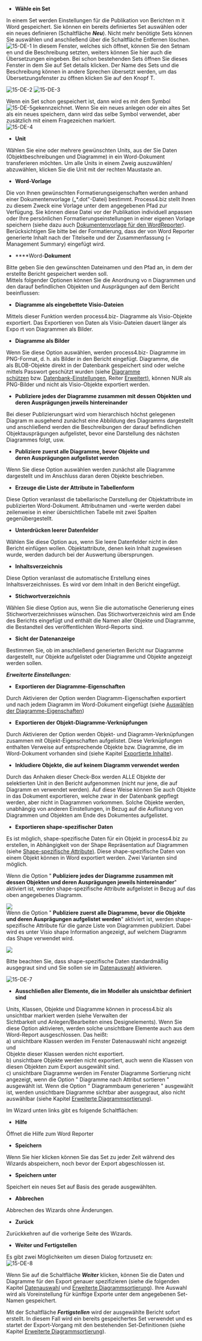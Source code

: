 -   **Wähle ein Set**

In einem Set werden Einstellungen für die Publikation von Berichten m it
Word gespeichert. Sie können ein bereits definiertes Set auswählen oder
ein neues definieren (Schaltfläche ***Neu***). Nicht mehr benötigte Sets
können Sie auswählen und anschließend über die Schaltfläche Entfernen
löschen.   
![15-DE-1](//images.ctfassets.net/6mz8d8cle1nl/1EDXWQmIQcVhXN4VRGmLFO/129d5ec6d829d9f8ea2e7d6d486306b0/15-DE-1.png)
In diesem Fenster, welches sich öffnet, können Sie den Setnam en und die
Beschreibung setzten, weiters können Sie hier auch die Übersetzungen
eingeben. Bei schon bestehenden Sets öffnen Sie dieses Fenster in dem
Sie auf Set details klicken. Der Name des Sets und die Beschreibung
können in andere Sprechen übersetzt werden, um das Übersetzungsfenster
zu öffnen klicken Sie auf den Knopf T.   
  
![15-DE-2](//images.ctfassets.net/6mz8d8cle1nl/18ciDWhDNSeIk6KCAuOAIK/d12cdc330b7d9593be5f5821cae42093/15-DE-2.png)
![15-DE-3](//images.ctfassets.net/6mz8d8cle1nl/5MEuNewuoUIfa5En4yHtvo/4a67cd757abd76bd2eddc66db8cda153/15-DE-3.png)
  
Wenn ein Set schon gespeichert ist, dann wird es mit dem
Symbol ![15-DE-5](//images.ctfassets.net/6mz8d8cle1nl/2E3aKO9z7aYSAO4oOoAkyc/7092820f58c618180c98c075e3bb61d5/15-DE-5.png)gekennzeichnet. Wenn Sie ein
neues anlegen oder ein altes Set als ein neues speichern, dann wird das
selbe Symbol verwendet, aber zusätzlich mit einem Fragezeichen
markiert.   
![15-DE-4](//images.ctfassets.net/6mz8d8cle1nl/1QVczhPLioc2Q6Ccg4KWWY/a3a181e23884e3f34875da042aa532c8/15-DE-4.png)


-   **Unit**

Wählen Sie eine oder mehrere gewünschten Units, aus der Sie Daten
(Objektbeschreibungen und Diagramme) in ein Word-Dokument transferieren
möchten. Um alle Units in einem Zweig auszuwählen/ abzuwählen, klicken
Sie die Unit mit der rechten Maustaste an.

-   **Word-Vorlage**

Die von Ihnen gewünschten Formatierungseigenschaften werden anhand einer
Dokumentenvorlage („\*.dot"-Datei) bestimmt. Process4.biz stellt Ihnen
zu diesem Zweck eine Vorlage unter dem angegebenen Pfad zur Verfügung.
Sie können diese Datei vor der Publikation individuell anpassen oder
Ihre persönlichen Formatierungseinstellungen in einer eigenen Vorlage
speichern (siehe dazu auch [Dokumentenvorlage für den
WordReporter](Dokumentenvorlage_für_den_WordReporter)). Berücksichtigen
Sie bitte bei der Formatierung, dass der von Word Reporter generierte
Inhalt nach der Titelseite und der Zusammenfassung (= Management
Summary) eingefügt wird.

-   ****Word-**Dokument**

Bitte geben Sie den gewünschten Dateinamen und den Pfad an, in dem der
erstellte Bericht gespeichert werden soll.  
Mittels folgender Optionen können Sie die Anordnung vo n Diagrammen und
den darauf befindlichen Objekten und Ausprägungen auf dem Bericht
beeinflussen:

-   **Diagramme als eingebettete Visio-Dateien**

Mittels dieser Funktion werden process4.biz- Diagramme als Visio-Objekte
exportiert. Das Exportieren von Daten als Visio-Dateien dauert länger
als Expo rt von Diagrammen als Bilder.

-   **Diagramme als Bilder**

Wenn Sie diese Option auswählen, werden process4.biz- Diagramme im
PNG-Format, d. h. als Bilder in den Bericht eingefügt. Diagramme, die
als BLOB-Objekte direkt in der Datenbank gespeichert sind oder welche
mittels Passwort geschützt wurden (siehe [Diagramme
schützen](http://help.process4.biz/confluence/display/DOC/Diagramm#Diagramm-Diagrammeschützen) bzw. [Datenbank-Einstellungen](http://help.process4.biz/confluence/display/DOC/Datenbank-Einstellungen), Reiter [Erweitert](http://help.process4.biz/confluence/display/DOC/Datenbank-Einstellungen#Datenbank-Einstellungen-Erweitert)[)](http://www.process4.biz/HelpContent/540/mod-hand/de/index.html?1315MenuADVANCED),
können NUR als PNG-Bilder und nicht als Visio-Objekte exportiert werden.

-   **Publiziere jedes der Diagramme zusammen mit dessen Objekten und
    deren Ausprägungen jeweils hintereinander**

Bei dieser Publizierungsart wird vom hierarchisch höchst gelegenen
Diagram m ausgehend zunächst eine Abbildung des Diagramms dargestellt
und anschließend werden die Beschreibungen der darauf befindlichen
Objektausprägungen aufgelistet, bevor eine Darstellung des nächsten
Diagrammes folgt, usw.

-   **Publiziere zuerst alle Diagramme, bevor Objekte und
    deren Ausprägungen aufgelistet werden**

Wenn Sie diese Option auswählen werden zunächst alle Diagramme
dargestellt und im Anschluss daran deren Objekte beschrieben.

-   **Erzeuge die Liste der Attribute in Tabellenform**

Diese Option veranlasst die tabellarische Darstellung der
Objektattribute im publizierten Word-Dokument. Attributnamen und -werte
werden dabei zeilenweise in einer übersichtlichen Tabelle mit zwei
Spalten gegenübergestellt.

-   **Unterdrücken leerer Datenfelder**

Wählen Sie diese Option aus, wenn Sie leere Datenfelder nicht in den
Bericht einfügen wollen. Objektattribute, denen kein Inhalt zugewiesen
wurde, werden dadurch bei der Auswertung übersprungen.

-   **Inhaltsverzeichnis**

Diese Option veranlasst die automatische Erstellung eines
Inhaltsverzeichnisses. Es wird vor dem Inhalt in den Bericht eingefügt.

-   **Stichwortverzeichnis**

Wählen Sie diese Option aus, wenn Sie die automatische Generierung eines
Stichwortverzeichnisses wünschen. Das Stichwortverzeichnis wird am Ende
des Berichts eingefügt und enthält die Namen aller Objekte und
Diagramme, die Bestandteil des veröffentlichten Word-Reports sind.

-   **Sicht der Datenanzeige**

Bestimmen Sie, ob im anschließend generierten Bericht nur Diagramme
dargestellt, nur Objekte aufgelistet oder Diagramme und Objekte
angezeigt werden sollen.

***Erweiterte Einstellungen:***

-   **Exportieren der Diagramme-Eigenschaften**

Durch Aktivieren der Option werden Diagramm-Eigenschaften exportiert und
nach jedem Diagramm im Word-Dokument eingefügt (siehe [Auswählen der
Diagramme-Eigenschaften](Auswählen_der_Diagramme-Eigenschaften))

-   **Exportieren der Objekt-Diagramme-Verknüpfungen**

Durch Aktivieren der Option werden Objekt- und Diagramm-Verknüpfungen
zusammen mit Objekt-Eigenschaften aufgelistet. Diese Verknüpfungen
enthalten Verweise auf entsprechende Objekte bzw. Diagramme, die im
Word-Dokument vorhanden sind (siehe Kapitel [Exportierte
Inhalte](Exportierte_Inhalte)).

-   **Inkludiere Objekte, die auf keinem Diagramm verwendet werden**

Durch das Anhaken dieser Check-Box werden ALLE Objekte der selektierten
Unit in den Bericht aufgenommen (nicht nur jene, die auf Diagramm en
verwendet werden). Auf diese Weise können Sie auch Objekte in das
Dokument exportieren, welche zwar in der Datenbank gepflegt werden, aber
nicht in Diagrammen vorkommen. Solche Objekte werden, unabhängig von
anderen Einstellungen, in Bezug auf die Auflistung von Diagrammen und
Objekten am Ende des Dokumentes aufgelistet.

-   **Exportieren shape-spezifischer Daten**

Es ist möglich, shape-spezifische Daten für ein Objekt in process4.biz
zu erstellen, in Abhängigkeit von der Shape Repräsentation auf
Diagrammen (siehe [Shape-spezifische
Attribute](Shape-spezifische_Attribute)[)](http://www.process4.biz/HelpContent/540/mod-hand/de/).
Diese shape-spezifische Daten von einem Objekt können in Word exportiert
werden. Zwei Varianten sind möglich. 

  
Wenn die Option " **Publiziere jedes der Diagramme zusammen mit
dessen Objekten und deren Ausprägungen jeweils hintereinander**"
aktiviert ist, werden shape-spezifische Attribute aufgelistet in Bezug
auf das oben angegebenes Diagramm.  
  
![](//images.ctfassets.net/utx1h0gfm1om/710KV2o0Eg84cO8sQYWyW/55b0a1a1985c1d46cd16cf34e2992a79/1018821.png)  
Wenn die Option " **Publiziere zuerst alle Diagramme, bevor die Objekte
und deren Ausprägungen aufgelistet werden**" aktiviert ist, werden
shape-spezifische Attribute für die ganze Liste von Diagrammen
publiziert. Dabei wird es unter Visio shape Information angezeigt, auf
welchem Diagramm das Shape verwendet wird.  
  
![](//images.ctfassets.net/utx1h0gfm1om/1AfGISlhAg4uuAmY2O06s8/3a6d0f7a0c479e0329c0bfb0b8bfa2b8/1018809.png)  
  
Bitte beachten Sie, dass shape-spezifische Daten standardmäßig
ausgegraut sind und Sie sollen sie im [Datenauswahl](Datenauswahl)
aktivieren.

![15-DE-7](//images.ctfassets.net/6mz8d8cle1nl/7ch0F9qQFiKIqScgwi8c6a/8b995d8286bc011d6086d5037498aace/15-DE-7.png)  

-   **Ausschließen aller Elemente, die im Modeller als unsichtbar
    definiert sind**

Units, Klassen, Objekte und Diagramme können in process4.biz als
unsichtbar markiert werden (siehe Verwalten der
Sichtbarkeit und Anlegen/Bearbeiten eines Designelements). Wenn Sie
diese Option aktivieren, werden solche unsichtbare Elemente auch aus dem
Word-Report ausgeschlossen. Das heißt:  
a) unsichtbare Klassen werden im Fenster Datenauswahl nicht angezeigt
und  
Objekte dieser Klassen werden nicht exportiert.  
b) unsichtbare Objekte werden nicht exportiert, auch wenn die Klassen
von diesen Objekten zum Export ausgewählt sind.  
c) unsichtbare Diagramme werden im Fenster Diagramme Sortierung nicht
angezeigt, wenn die Option " Diagramme nach Attribut sortieren "
ausgewählt ist. Wenn die Option " Diagrammbaum generieren " ausgewählt
ist, werden unsichtbare Diagramme sichtbar aber ausgegraut, also nicht
auswählbar (siehe Kapitel [Erweiterte
Diagrammsortierung](Erweiterte_Diagrammsortierung)).  
  
Im Wizard unten links gibt es folgende Schaltflächen:

-   **Hilfe**

Öffnet die Hilfe zum Word Reporter

-   **Speichern**

Wenn Sie hier klicken können Sie das Set zu jeder Zeit während des
Wizards abspeichern, noch bevor der Export abgeschlossen ist.

-   **Speichern unter**

Speichert ein neues Set auf Basis des gerade ausgewählten.

-   **Abbrechen**

Abbrechen des Wizards ohne Änderungen.

-   **Zurück**

Zurückkehren auf die vorherige Seite des Wizards.

-   **Weiter und Fertigstellen**

Es gibt zwei Möglichkeiten um diesen Dialog fortzusetz en:  
![15-DE-8](//images.ctfassets.net/6mz8d8cle1nl/4ISwfNSNYAuoEgQyWSaI2E/fd61d53e56ef8cef75c6fda09a25052e/15-DE-8.png)

Wenn Sie auf die Schaltfläche ***Weiter*** klicken, können Sie die Daten
und Diagramme für den Export genauer spezifizieren (siehe die folgenden
Kapitel [Datenauswahl](Datenauswahl) und [Erweiterte
Diagrammsortierung](Erweiterte_Diagrammsortierung)). Ihre Auswahl wird
als Voreinstellung für künftige Exporte unter dem angegebenen Set-Namen
gespeichert.

Mit der Schaltfläche ***Fertigstellen*** wird der ausgewählte Bericht
sofort erstellt. In diesem Fall wird ein bereits gespeichertes Set
verwendet und es startet der Export-Vorgang mit den bestehenden
Set-Definitionen (siehe Kapitel [Erweiterte
Diagrammsortierung](Erweiterte_Diagrammsortierung)).

